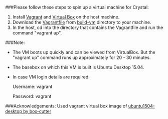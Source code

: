###Please follow these steps to spin up a virtual machine for Crystal:
1. Install [Vagrant](https://www.vagrantup.com/downloads.html) and [Virtual Box](https://www.virtualbox.org/wiki/Downloads) on the host machine.
2. Download the [Vagrantfile](https://github.com/SoftwareEngineeringToolDemos/FSE-2011-Crystal/blob/master/build-vm/Vagrantfile) from [build-vm](https://github.com/SoftwareEngineeringToolDemos/FSE-2011-Crystal/tree/master/build-vm) directory to your machine.
3. In the host, cd into the directory that contains the Vagrantfile and run the command "vagrant up".

###Note:
* The VM boots up quickly and can be viewed from VirtualBox. But the "vagrant up" command runs up approximately for 20 - 30 minutes.
* The basebox on which this VM is built is Ubuntu Desktop 15.04.
* In case VM login details are required:

  Username: vagrant
  
  Password: vagrant

###Acknowledgements:
Used vagrant virtual box image of [ubuntu1504-desktop by box-cutter](https://vagrantcloud.com/box-cutter/boxes/ubuntu1504-desktop)
